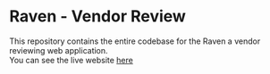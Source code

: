 # Raven - Vendor Review
This repository contains the entire codebase for the Raven a vendor reviewing web application.</br>
You can see the live website [here](https://raven-c24a9.web.app/?fbclid=IwAR000y--8E5s2kqgubQ1NxBLO2tis02_qHwLPZkZnwkln1rsAn2gWQll9AE)

